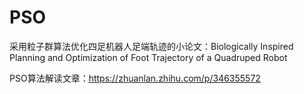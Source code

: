 # PSO
采用粒子群算法优化四足机器人足端轨迹的小论文：Biologically Inspired Planning and Optimization of Foot Trajectory of a Quadruped Robot

PSO算法解读文章：https://zhuanlan.zhihu.com/p/346355572
